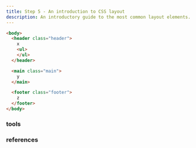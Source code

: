 ```yaml
---
title: Step 5 - An introduction to CSS layout
description: An introductory guide to the most common layout elements.
---
```


```html
<body>
  <header class="header">
    x
    <ul>
    </ul>
  </header>

  <main class="main">
    y
  </main>

  <footer class="footer">
    z
  </footer>
</body>
```


### tools

### references
